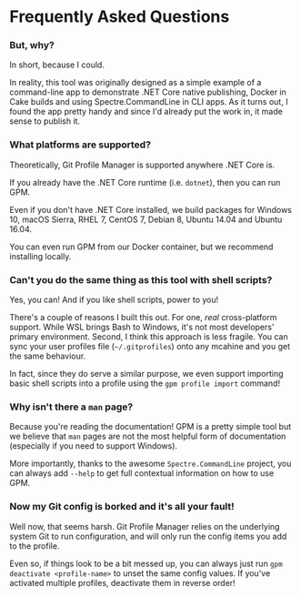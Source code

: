 # Frequently Asked Questions

<!-- content-here -->

### But, why?

In short, because I could.

In reality, this tool was originally designed as a simple example of a command-line app to demonstrate .NET Core native publishing, Docker in Cake builds and using Spectre.CommandLine in CLI apps. As it turns out, I found the app pretty handy and since I'd already put the work in, it made sense to publish it.

### What platforms are supported?

Theoretically, Git Profile Manager is supported anywhere .NET Core is. 

If you already have the .NET Core runtime (i.e. `dotnet`), then you can run GPM.

Even if you don't have .NET Core installed, we build packages for Windows 10, macOS Sierra, RHEL 7, CentOS 7, Debian 8, Ubuntu 14.04 and Ubuntu 16.04.

You can even run GPM from our Docker container, but we recommend installing locally.

### Can't you do the same thing as this tool with shell scripts?

Yes, you can! And if you like shell scripts, power to you!

There's a couple of reasons I built this out. For one, *real* cross-platform support. While WSL brings Bash to Windows, it's not most developers' primary environment. Second, I think this approach is less fragile. You can sync your user profiles file (`~/.gitprofiles`) onto any mcahine and you get the same behaviour.

In fact, since they do serve a similar purpose, we even support importing basic shell scripts into a profile using the `gpm profile import` command!

### Why isn't there a `man` page?

Because you're reading the documentation! GPM is a pretty simple tool but we believe that `man` pages are not the most helpful form of documentation (especially if you need to support Windows).

More importantly, thanks to the awesome `Spectre.CommandLine` project, you can always add `--help` to get full contextual information on how to use GPM.

### Now my Git config is borked and it's all your fault!

Well now, that seems harsh. Git Profile Manager relies on the underlying system Git to run configuration, and will only run the config items you add to the profile.

Even so, if things look to be a bit messed up, you can always just run `gpm deactivate <profile-name>` to unset the same config values. If you've activated multiple profiles, deactivate them in reverse order!